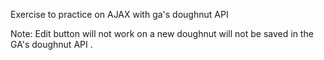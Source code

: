 Exercise to practice on AJAX with ga's doughnut API

Note: Edit button will not work on a new doughnut will not be saved in the GA's doughnut API .
